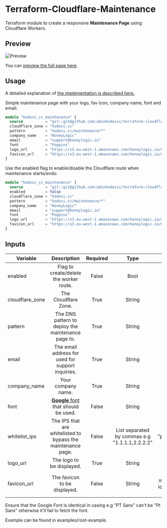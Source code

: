 # Terraform-Cloudflare-Maintenance

Terraform module to create a responsive **Maintenance Page** using
Cloudflare Workers.

## Preview

![Preview](https://i.imgur.com/CiguM4w.png)

You can [preview the full page here](https://hodovi.cc/maintenance/).

## Usage

A detailed explanation of [the implementation is described
here.](https://hodovi.cc/blog/quick-pretty-and-easy-maintenance-page-using-cloudflare-workers-terraform/)

Simple maintenance page with your logo, fav icon, company name, font and
email:

```terraform
module "hodovi_cc_maintenance" {
  source          = "git::git@github.com:adinhodovic/terraform-cloudflare-maintenance.git?ref=v0.1.3"
  cloudflare_zone = "hodovi.cc"
  pattern         = "hodovi.cc/maintenance/*"
  company_name    = "HoneyLogic"
  email           = "support@honeylogic.io"
  font            = "Poppins"
  logo_url        = "https://s3.eu-west-1.amazonaws.com/honeylogic.io/media/images/Honeylogic-blue.original.png"
  favicon_url     = "https://s3.eu-west-1.amazonaws.com/honeylogic.io/media/images/Honeylogic_-_icon.original.height-80.png"
}
```

Use the enabled flag to enable/disable the Cloudflare route when
maintenance starts/ends:

```terraform
module "hodovi_cc_maintenance" {
  source          = "git::git@github.com:adinhodovic/terraform-cloudflare-maintenance.git?ref=v0.1.3"
  enabled         = false
  cloudflare_zone = "hodovi.cc"
  pattern         = "hodovi.cc/maintenance/*"
  company_name    = "HoneyLogic"
  email           = "support@honeylogic.io"
  font            = "Poppins"
  logo_url        = "https://s3.eu-west-1.amazonaws.com/honeylogic.io/media/images/Honeylogic-blue.original.png"
  favicon_url     = "https://s3.eu-west-1.amazonaws.com/honeylogic.io/media/images/Honeylogic_-_icon.original.height-80.png"
}
```

## Inputs

| Variable        | Description                                                       | Required | Type                                           | Default                          |
|-----------------|:-----------------------------------------------------------------:|:--------:|:----------------------------------------------:|:--------------------------------:|
| enabled         | Flag to create/delete the worker route.                           | False    | Bool                                           | true                             |
| cloudflare_zone | The Cloudflare Zone.                                              | True     | String                                         | -                                |
| pattern         | The DNS pattern to deploy the maintenance page to.                | True     | String                                         | -                                |
| email           | The email address for used for support inquiries.                 | True     | String                                         | -                                |
| company_name    | Your company name.                                                | True     | String                                         | -                                |
| font            | [**Google** font](https://fonts.google.com/) that should be used. | False    | String                                         | "Poppins"                        |
| whitelist_ips   | The IPS that are whitelisted to bypass the maintenance page.      | False    | List separated by commas e.g "1.1.1.1,2.2.2.2" | "placeholder"                    |
| logo_url        | The logo to be displayed.                                         | True     | String                                         | -                                |
| favicon_url     | The favicon to be displayed.                                      | False    | String                                         | A maintenance icon from the web. |

Ensure that the Google Font is identical in casing e.g "PT Sans" can't be
"Pt Sans" otherwise it'll fail to fetch the font.

Example can be found in examples/root-example.
